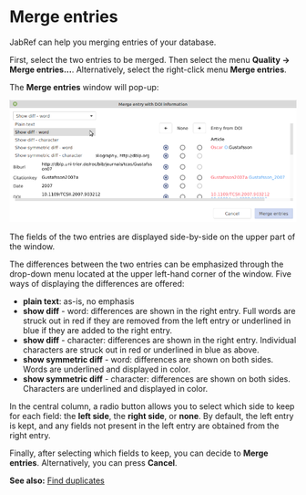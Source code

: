 # Merge entries

JabRef can help you merging entries of your database.

First, select the two entries to be merged. Then select the menu **Quality → Merge entries...**. Alternatively, select the right-click menu **Merge entries**.

The **Merge entries** window will pop-up:

![](../.gitbook/assets/getdoi-mergeentrieswithdoiinformation-jabref5.2%20%281%29.png)

The fields of the two entries are displayed side-by-side on the upper part of the window.

The differences between the two entries can be emphasized through the drop-down menu located at the upper left-hand corner of the window. Five ways of displaying the differences are offered:

* **plain text**: as-is, no emphasis
* **show diff** - word: differences are shown in the right entry. Full words are struck out in red if they are removed from the left entry or underlined in blue if they are added to the right entry.
* **show diff** - character: differences are shown in the right entry. Individual characters are struck out in red or underlined in blue as above.
* **show symmetric diff** - word: differences are shown on both sides. Words are underlined and displayed in color.
* **show symmetric diff** - character: differences are shown on both sides.  Characters are underlined and displayed in color.

In the central column, a radio button allows you to select which side to keep for each field: the **left side**, the **right side**, or **none**. By default, the left entry is kept, and any fields not present in the left entry are obtained from the right entry.

Finally, after selecting which fields to keep, you can decide to **Merge entries**. Alternatively, you can press **Cancel**.

**See also:** [Find duplicates](findduplicates.md)


